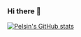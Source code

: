 ### Hi there 👋

[![Pelşin's GitHub stats](https://github-readme-stats.vercel.app/api?username=pelsinkaplan&show_icons=true&theme=dracula)](https://github.com/pelsinkaplan/github-readme-stats)

<!--
**pelsinkaplan/pelsinkaplan** is a ✨ _special_ ✨ repository because its `README.md` (this file) appears on your GitHub profile.

Here are some ideas to get you started:

- 🔭 I’m currently working on ...
- 🌱 I’m currently learning ...
- 👯 I’m looking to collaborate on ...
- 🤔 I’m looking for help with ...
- 💬 Ask me about ...
- 📫 How to reach me: ...
- 😄 Pronouns: ...
- ⚡ Fun fact: ...
-->
